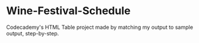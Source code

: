 # Wine-Festival-Schedule
Codecademy's HTML Table project made by matching my output to sample output, step-by-step. 
